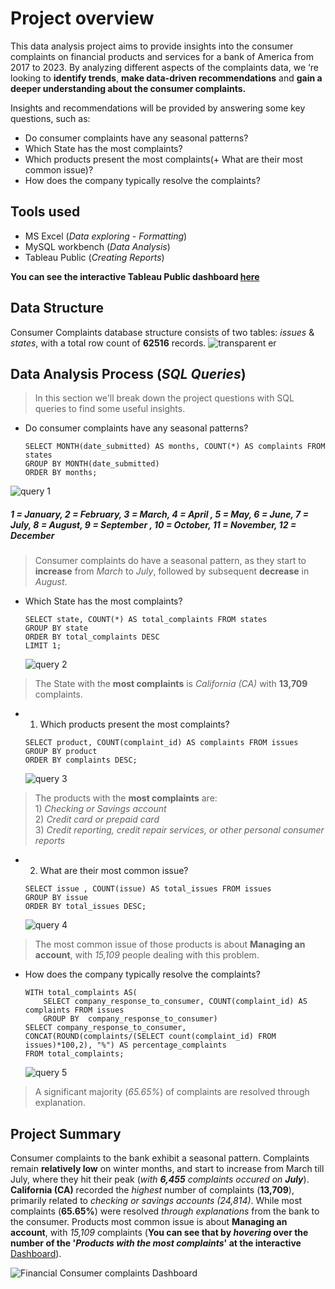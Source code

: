 
# Project overview
This data analysis project aims to provide insights into the consumer complaints on financial products and services for a bank of America from 2017 to 2023. By analyzing different aspects of the complaints data, we ‘re looking to **identify trends**, **make data-driven recommendations** and **gain a deeper understanding about the consumer complaints.**

Insights and recommendations will be provided by answering some key questions, such as:
- Do consumer complaints have any seasonal patterns?
- Which State has the most complaints?
- Which products present the most complaints(+ What are their most common issue)?
- How does the company typically resolve the complaints?

## Tools used
- MS Excel (*Data exploring - Formatting*)
- MySQL workbench (*Data Analysis*)
- Tableau Public (*Creating Reports*)

**You can see the interactive Tableau Public dashboard [here](https://public.tableau.com/app/profile/nickpelek/viz/Financialconsumercomplaintsproject/Dashboard1)**
## Data Structure
Consumer Complaints database structure consists of two tables: *issues* & *states*, with a total row count of **62516** records.
![transparent er](https://github.com/user-attachments/assets/f884ca79-368d-4c44-a45e-d0b44b71c86c)



## Data Analysis Process (*SQL Queries*)

 >In this section we'll break down the project questions with SQL queries to find some useful insights.


- Do consumer complaints have any seasonal patterns?

   ```
  SELECT MONTH(date_submitted) AS months, COUNT(*) AS complaints FROM states
  GROUP BY MONTH(date_submitted)
  ORDER BY months;
  ``` 
![query 1](https://github.com/user-attachments/assets/a4cf482b-9308-4076-af58-7cc25dba18c4)
#####  *1 = January, 2 = February, 3 = March, 4 = April , 5 = May, 6 = June, 7 = July, 8 = August, 9 = September , 10 = October, 11 = November, 12 = December*  
> Consumer complaints do have a seasonal pattern, as they start to **increase** from *March* to *July*, followed by subsequent **decrease** in *August*.

- Which State has the most complaints?

  ```
  SELECT state, COUNT(*) AS total_complaints FROM states
  GROUP BY state
  ORDER BY total_complaints DESC
  LIMIT 1;
  ```
  ![query 2](https://github.com/user-attachments/assets/fdafc747-fcb2-4bed-91cd-0bebb086262d)

> The State with the **most complaints** is *California (CA)* with **13,709** complaints.

- 1) Which products present the most complaints?

  ```
  SELECT product, COUNT(complaint_id) AS complaints FROM issues
  GROUP BY product
  ORDER BY complaints DESC;
  ```
  ![query 3](https://github.com/user-attachments/assets/925a5b6e-fad3-4481-89b5-0252049e01fc)
>The products with the **most complaints** are: <br> 1) *Checking or Savings account* <br>
                                                 2) *Credit card or prepaid card* <br>
                                                 3) *Credit reporting, credit repair services, or other personal consumer reports*
 						

- 2) What are their most common issue?
     
  ```
  SELECT issue , COUNT(issue) AS total_issues FROM issues
  GROUP BY issue
  ORDER BY total_issues DESC;
  ```
  ![query 4](https://github.com/user-attachments/assets/8098de56-0127-4ba6-ac4d-8cce96215f28)
> The most common issue of those products is about **Managing an account**, with *15,109* people dealing with this problem.

- How does the company typically resolve the complaints?
  ```
  WITH total_complaints AS(
	  SELECT company_response_to_consumer, COUNT(complaint_id) AS complaints FROM issues
	  GROUP BY  company_response_to_consumer)
  SELECT company_response_to_consumer, CONCAT(ROUND(complaints/(SELECT count(complaint_id) FROM issues)*100,2), "%") AS percentage_complaints
  FROM total_complaints;
  ```
  ![query 5](https://github.com/user-attachments/assets/c51b0c85-aa1a-45c9-bbdf-3fc0ad8d68d6)
> A significant majority (*65.65%*) of complaints are resolved through explanation.
## Project Summary

Consumer complaints to the bank exhibit a seasonal pattern. Complaints remain **relatively low** on winter months, and start to increase from March till July, where they hit their peak (*with **6,455** complaints occured on **July***). **California (CA)** recorded the *highest* number of complaints (**13,709**), primarily related to *checking or savings accounts (24,814)*. While most complaints (**65.65%**) were resolved *through explanations* from the bank to the consumer. Products most common issue
 is about **Managing an account**, with *15,109* complaints (**You can see that by *hovering* over the number of the '*Products with the most complaints*'  at the interactive** [Dashboard](https://public.tableau.com/app/profile/nickpelek/viz/Financialconsumercomplaintsproject/Dashboard1)).


![Financial Consumer complaints Dashboard](https://github.com/user-attachments/assets/97f1a831-3c38-479f-a9ef-a4417b9f1ea9)

